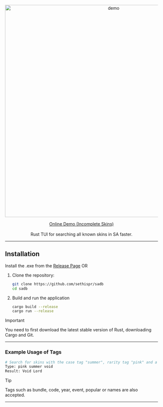 <p align="center">
  <img src="https://github.com/user-attachments/assets/687e92f5-9e79-4282-b9ad-6a088f185df8" alt="demo" width="700"> 
</p>

<p align="center">
    <a href="https://sethispr.github.io/sadb/">Online Demo (Incomplete Skins)</a>
    <br><br>
    Rust TUI for searching all known skins in SA faster.
</p>

---

## Installation

Install the .exe from the <a href="https://github.com/Sethispr/sadb/releases/tag/v0.12a">Release Page</a> OR

1. Clone the repository:
   ```bash
   git clone https://github.com/sethispr/sadb
   cd sadb
   ```

2. Build and run the application
   ```bash
   cargo build --release
   cargo run --release
   ```

> [!IMPORTANT]  
> You need to first download the latest stable version of Rust, downloading Cargo and Git.

---

### Example Usage of Tags

```bash
# Search for skins with the case tag "summer", rarity tag "pink" and a skin containg the word "void"
Type: pink summer void
Result: Void Lord
```

> [!TIP]
> Tags such as bundle, code, year, event, popular or names are also accepted.

---
